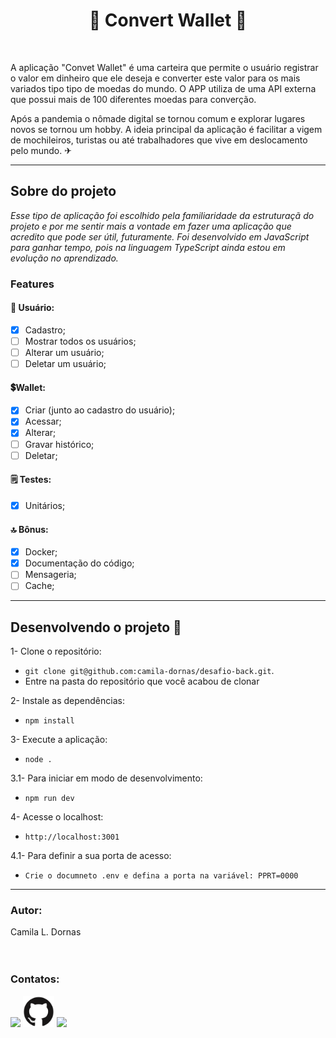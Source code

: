 <h1 align="center"> 💱 Convert Wallet 💱</h1>
<br>

<p> A aplicação "Convet Wallet" é uma carteira que permite o usuário registrar o valor em dinheiro que ele deseja e converter este valor para os mais variados tipo tipo de moedas do mundo. O APP utiliza de uma API externa que possui mais de 100 diferentes moedas para converção.</p>
<p> Após a pandemia o nômade digital se tornou comum e explorar lugares novos se tornou um hobby. A ideia principal da aplicação é facilitar a vigem de mochileiros, turistas ou até trabalhadores que vive em deslocamento pelo mundo. ✈</p>

---
## Sobre do projeto
*<p> Esse tipo de aplicação foi escolhido pela familiaridade da estruturaçã do projeto e por me sentir mais a vontade em fazer uma aplicação que acredito que pode ser útil, futuramente. Foi desenvolvido em JavaScript para ganhar tempo, pois na linguagem TypeScript ainda estou em evolução no aprendizado.</p>*

### Features
#### 👤 Usuário:
- [x] Cadastro;
- [ ] Mostrar todos os usuários;
- [ ] Alterar um usuário;
- [ ] Deletar um usuário;

#### 💲Wallet:
- [x] Criar (junto ao cadastro do usuário);
- [x] Acessar;
- [x] Alterar;
- [ ] Gravar histórico;
- [ ] Deletar;

#### 🗒️ Testes:
- [x] Unitários;

#### 🔝 Bônus:
- [x] Docker;
- [x] Documentação do código;
- [ ]  Mensageria;
- [ ]  Cache;

---
## Desenvolvendo o projeto 🎲

1- Clone o repositório:
- `git clone git@github.com:camila-dornas/desafio-back.git`.
- Entre na pasta do repositório que você acabou de clonar

2- Instale as dependências:
  - `npm install`

3- Execute a aplicação:
- `node .`

3.1- Para iniciar em modo de desenvolvimento:
- `npm run dev`

4- Acesse o localhost:
- `http://localhost:3001`

4.1- Para definir a sua porta de acesso:
- `Crie o documneto .env e defina a porta na variável:
PPRT=0000`
---
### Autor:

Camila L. Dornas
<br><br>
 <img style="border-radius: 50%;" src="https://avatars.githubusercontent.com/u/83955829?s=96&v=4" width="100px;" alt=""/>
<br>
### Contatos:
 <a href="https://www.linkedin.com/in/camiladornas/" target="_blank"><img src="https://img.shields.io/badge/-LinkedIn-%230077B5?style=for-the-badge&logo=linkedin&logoColor=white" width="80px" target="_blank"></a>
<a href="https://github.com/camila-dornas" target="_blank"><img src="https://raw.githubusercontent.com/devicons/devicon/master/icons/github/github-original.svg" width="50px" target="_blank"></a>
 <a href = "mailto:camiladornas@gmail.com"><img src="https://img.shields.io/badge/-Gmail-%23333?style=for-the-badge&logo=gmail&logoColor=white" width="80px" target="_blank"></a>
